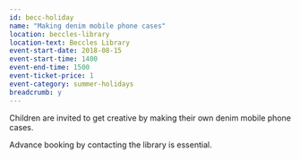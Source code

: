 ```yaml
---
id: becc-holiday
name: "Making denim mobile phone cases"
location: beccles-library
location-text: Beccles Library
event-start-date: 2018-08-15
event-start-time: 1400
event-end-time: 1500
event-ticket-price: 1
event-category: summer-holidays
breadcrumb: y
---
```


Children are invited to get creative by making their own denim mobile phone cases.

Advance booking by contacting the library is essential.
